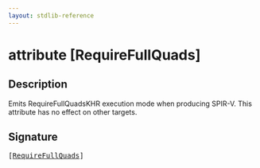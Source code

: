 ```yaml
---
layout: stdlib-reference
---
```


# attribute [RequireFullQuads]

## Description

Emits <span class='code'>RequireFullQuadsKHR</span> execution mode when producing SPIR-V.
This attribute has no effect on other targets.


## Signature

<pre>
[<a href="requirefullquads-07b.md">RequireFullQuads</a>]
</pre>


<script>
// Fix .md links to .html when on ReadTheDocs
if (window.location.hostname.includes('readthedocs') || 
    window.location.hostname.includes('rtfd.io')) {
  document.addEventListener('DOMContentLoaded', function() {
    const links = document.querySelectorAll('a');
    links.forEach(link => {
      const href = link.getAttribute('href');
      if (href && href.includes('.md')) {
        // This regex will handle .md links with or without fragment identifiers or query parameters
        link.href = link.href.replace(/(.+)\.md(#[^?]*)?(\?.*)?$/, '$1.html$2$3');
      }
    });
  });
}
</script>
